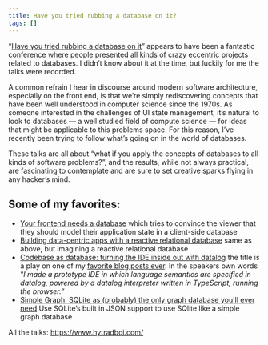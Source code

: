 ```yaml
---
title: Have you tried rubbing a database on it?
tags: []
---
```

“[Have you tried rubbing a database on it](https://www.hytradboi.com/)” appears to have been a fantastic conference where people presented all kinds of crazy eccentric projects related to databases. I didn’t know about it at the time, but luckily for me the talks were recorded.

A common refrain I hear in discourse around modern software architecture, especially on the front end, is that we’re simply rediscovering concepts that have been well understood in computer science since the 1970s. As someone interested in the challenges of UI state management, it’s natural to look to databases — a well studied field of compute science — for ideas that might be applicable to this problems space. For this reason, I’ve recently been trying to follow what’s going on in the world of databases.

These talks are all about “what if you apply the concepts of databases to all kinds of software problems?”, and the results, while not always practical, are fascinating to contemplate and are sure to set creative sparks flying in any hacker’s mind.

## Some of my favorites:

- [Your frontend needs a database](https://www.hytradboi.com/2022/your-frontend-needs-a-database) which tries to convince the viewer that they should model their application state in a client-side database
- [Building data-centric apps with a reactive relational database](https://www.hytradboi.com/2022/building-data-centric-apps-with-a-reactive-relational-database) same as above, but imagining a reactive relational database
- [Codebase as database: turning the IDE inside out with datalog](https://www.hytradboi.com/2022/codebase-as-database-turning-the-ide-inside-out-with-datalog) the title is a play on one of my [favorite blog posts ever](https://jordaneldredge.com/notes/a37c0cf1-c04e-4b86-bb84-bd561a378c69/). In the speakers own words “_I made a prototype IDE in which language semantics are specified in datalog, powered by a datalog interpreter written in TypeScript, running the browser.”_
- [Simple Graph: SQLite as (probably) the only graph database you'll ever need](https://www.hytradboi.com/2022/simple-graph-sqlite-as-probably-the-only-graph-database-youll-ever-need) Use SQLite’s built in JSON support to use SQlite like a simple graph database

All the talks: <https://www.hytradboi.com/>
